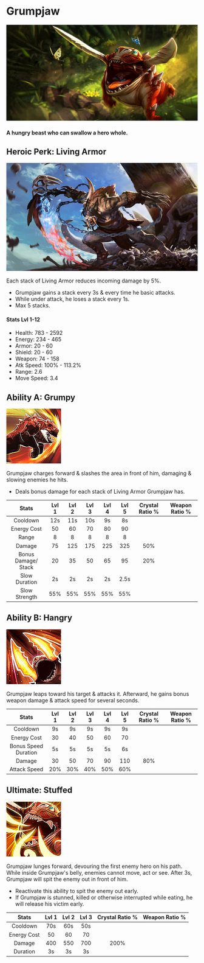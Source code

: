 # Grumpjaw

![](../../.gitbook/assets/image%20%28262%29.png)

#### A hungry beast who can swallow a hero whole.

## Heroic Perk: Living Armor

![Living Armor](../../.gitbook/assets/image%20%28124%29.png)

Each stack of Living Armor reduces incoming damage by 5%.

* Grumpjaw gains a stack every 3s & every time he basic attacks.
* While under attack, he loses a stack every 1s.
* Max 5 stacks.

#### Stats Lvl 1-12

* Health: 783 - 2592
* Energy: 234 - 465
* Armor: 20 - 60
* Shield: 20 - 60
* Weapon: 74 - 158
* Atk Speed: 100% - 113.2%
* Range: 2.6
* Move Speed: 3.4

## Ability A: Grumpy

![Grumpy](../../.gitbook/assets/image%20%28229%29.png)

Grumpjaw charges forward & slashes the area in front of him, damaging & slowing enemies he hits.

* Deals bonus damage for each stack of Living Armor Grumpjaw has.

| Stats | Lvl 1 | Lvl 2 | Lvl 3 | Lvl 4 | Lvl 5 | Crystal      Ratio % | Weapon     Ratio % |
| :---: | :---: | :---: | :---: | :---: | :---: | :---: | :---: |
| Cooldown | 12s | 11s | 10s | 9s | 8s |  |  |
| Energy       Cost | 50 | 60 | 70 | 80 | 90 |  |  |
| Range | 8 | 8 | 8 | 8 | 8 |  |  |
| Damage | 75 | 125 | 175 | 225 | 325 | 50% |  |
| Bonus        Damage/  Stack | 20 | 35 | 50 | 65 | 95 | 20% |  |
| Slow          Duration | 2s | 2s | 2s | 2s | 2.5s |  |  |
| Slow          Strength | 55% | 55% | 55% | 55% | 55% |  |  |

## Ability B: Hangry

![Hangry](../../.gitbook/assets/image%20%2894%29.png)

Grumpjaw leaps toward his target & attacks it. Afterward, he gains bonus weapon damage & attack speed for several seconds.

| Stats | Lvl 1 | Lvl 2 | Lvl 3 | Lvl 4 | Lvl 5 | Crystal      Ratio % | Weapon     Ratio % |
| :---: | :---: | :---: | :---: | :---: | :---: | :---: | :---: |
| Cooldown | 9s | 9s | 9s | 9s | 9s |  |  |
| Energy       Cost | 30 | 40 | 50 | 60 | 70 |  |  |
| Bonus        Speed       Duration | 5s | 5s | 5s | 5s | 6s |  |  |
| Damage | 30 | 50 | 70 | 90 | 110 | 80% |  |
| Attack        Speed | 20% | 30% | 40% | 50% | 60% |  |  |

## Ultimate: Stuffed

![Stuffed](../../.gitbook/assets/image%20%28284%29.png)

Grumpjaw lunges forward, devouring the first enemy hero on his path. While inside Grumpjaw's belly, enemies cannot move, act or see. After 3s, Grumpjaw will spit the enemy out in front of him.

* Reactivate this ability to spit the enemy out early.
* If Grumpjaw is stunned, killed or otherwise interrupted while eating, he will release his victim early.

| Stats | Lvl 1 | Lvl 2 | Lvl 3 | Crystal Ratio % | Weapon Ratio % |
| :---: | :---: | :---: | :---: | :---: | :---: |
| Cooldown | 70s | 60s | 50s |  |  |
| Energy Cost | 50 | 60 | 70 |  |  |
| Damage | 400 | 550 | 700 | 200% |  |
| Duration | 3s | 3s | 3s |  |  |

